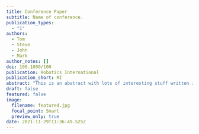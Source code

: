 ```yaml
---
title: Conference Paper
subtitle: Name of conference.
publication_types:
  - "1"
authors:
  - Tom
  - Steve
  - John
  - Mark
author_notes: []
doi: 100.1000/100
publication: Robotics International
publication_short: RI
abstract: "This is an abstract with lots of interesting stuff written in it. "
draft: false
featured: false
image:
  filename: featured.jpg
  focal_point: Smart
  preview_only: true
date: 2021-11-29T11:36:49.525Z
---
```

